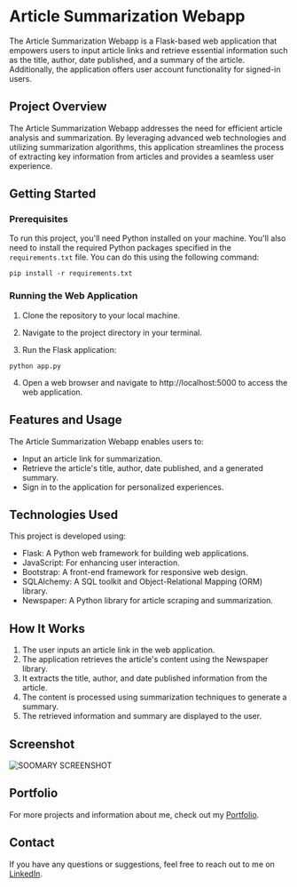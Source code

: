 # Article Summarization Webapp

The Article Summarization Webapp is a Flask-based web application that empowers users to input article links and retrieve essential information such as the title, author, date published, and a summary of the article. Additionally, the application offers user account functionality for signed-in users.

## Project Overview

The Article Summarization Webapp addresses the need for efficient article analysis and summarization. By leveraging advanced web technologies and utilizing summarization algorithms, this application streamlines the process of extracting key information from articles and provides a seamless user experience.

## Getting Started

### Prerequisites

To run this project, you'll need Python installed on your machine. You'll also need to install the required Python packages specified in the `requirements.txt` file. You can do this using the following command:

```
pip install -r requirements.txt
```

### Running the Web Application

1. Clone the repository to your local machine.

2. Navigate to the project directory in your terminal.

3. Run the Flask application:

```
python app.py
```

4. Open a web browser and navigate to http://localhost:5000 to access the web application.

## Features and Usage

The Article Summarization Webapp enables users to:

- Input an article link for summarization.
- Retrieve the article's title, author, date published, and a generated summary.
- Sign in to the application for personalized experiences.

## Technologies Used
This project is developed using:

- Flask: A Python web framework for building web applications.
- JavaScript: For enhancing user interaction.
- Bootstrap: A front-end framework for responsive web design.
- SQLAlchemy: A SQL toolkit and Object-Relational Mapping (ORM) library.
- Newspaper: A Python library for article scraping and summarization.

## How It Works
1. The user inputs an article link in the web application.
2. The application retrieves the article's content using the Newspaper library.
3. It extracts the title, author, and date published information from the article.
4. The content is processed using summarization techniques to generate a summary.
5. The retrieved information and summary are displayed to the user.

## Screenshot

![SOOMARY SCREENSHOT](https://user-images.githubusercontent.com/93552245/196062100-fb7390db-bf72-4a03-8fe5-6bf7124c12ba.PNG)

## Portfolio

For more projects and information about me, check out my [Portfolio](#).

## Contact

If you have any questions or suggestions, feel free to reach out to me on [LinkedIn](https://www.linkedin.com/in/abdul-shahid-otu/).
